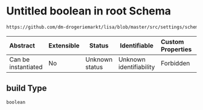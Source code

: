 # Untitled boolean in root Schema

```txt
https://github.com/dm-drogeriemarkt/lisa/blob/master/src/settings/schema.json#/properties/default_configs/properties/build
```




| Abstract            | Extensible | Status         | Identifiable            | Custom Properties | Additional Properties | Access Restrictions | Defined In                                                                               |
| :------------------ | ---------- | -------------- | ----------------------- | :---------------- | --------------------- | ------------------- | ---------------------------------------------------------------------------------------- |
| Can be instantiated | No         | Unknown status | Unknown identifiability | Forbidden         | Allowed               | none                | [settings.schema.json\*](../../src/settings/settings.schema.json "open original schema") |

## build Type

`boolean`
